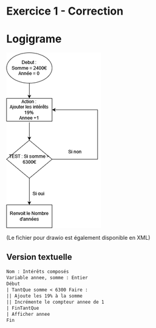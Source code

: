 # Exercice 1 - Correction

# Logigrame

![Logigrame des interetes composé](..\image\logigrame.drawio.png)

(Le fichier pour drawio est également disponible en XML)

## Version textuelle 
```
Nom : Intérêts composés
Variable annee, somme : Entier
Début
| TantQue somme < 6300 Faire : 
|| Ajoute les 19% à la somme
|| Incrémente le compteur annee de 1
| FinTantQue
| Afficher annee
Fin
```